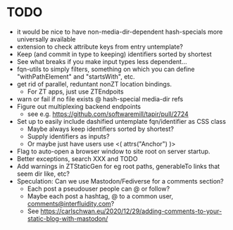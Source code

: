 # TODO
 - it would be nice to have non-media-dir-dependent hash-specials more universally available
 - extension to check attribute keys from entry untemplate?
 - Keep (and commit in type to keeping) identifiers sorted by shortest
 - See what breaks if you make input types less dependent...
 - fqn-utils to simply filters, something on which you can define
   "withPathElement" and "startsWith", etc.
 - get rid of parallel, reduntant nonZT location bindings.
   - For ZT apps, just use ZTEndpoits 
 - warn or fail if no file exists @ hash-special media-dir refs
 - Figure out multiplexing backend endpoints
   - see e.g. https://github.com/softwaremill/tapir/pull/2724
 - Set up to easily include dashified untemplate fqn/identifier as CSS class
   - Maybe always keep identifiers sorted by shortest?
   - Supply identifiers as inputs?
   - Or maybe just have users use <( attrs("Anchor") )>
 - Flag to auto-open a browser window to site root on
   server startup.
 - Better exceptions, search XXX and TODO
 - Add warnings in ZTStaticGen for eg root paths, 
   generableTo links that seem dir like, etc?
 - Speculation: Can we use Mastodon/Fediverse for a comments
   section?
   - Each post a pseudouser people can @ or follow?
   - Maybe each post a hashtag, @ to a common user, 
     comments@interfluidity.com?
   - See https://carlschwan.eu/2020/12/29/adding-comments-to-your-static-blog-with-mastodon/

